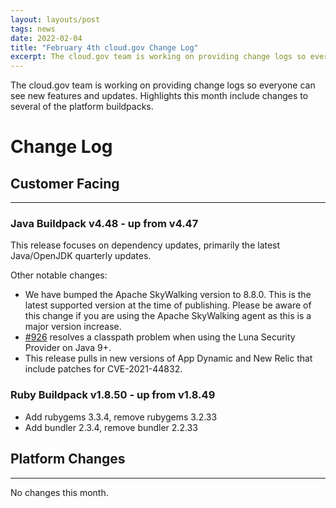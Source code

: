```yaml
---
layout: layouts/post
tags: news
date: 2022-02-04
title: "February 4th cloud.gov Change Log"
excerpt: The cloud.gov team is working on providing change logs so everyone can see new features and updates.
---
```


The cloud.gov team is working on providing change logs so everyone can see new features and updates. Highlights this month include changes to several of the platform buildpacks.

# Change Log

## Customer Facing

---

### Java Buildpack v4.48 - up from v4.47

This release focuses on dependency updates, primarily the latest Java/OpenJDK quarterly updates.

Other notable changes:

- We have bumped the Apache SkyWalking version to 8.8.0. This is the latest supported version at the time of publishing. Please be aware of this change if you are using the Apache SkyWalking agent as this is a major version increase.
- [#926](https://github.com/cloudfoundry/java-buildpack/pull/926) resolves a classpath problem when using the Luna Security Provider on Java 9+.
- This release pulls in new versions of App Dynamic and New Relic that include patches for CVE-2021-44832.

### Ruby Buildpack v1.8.50 - up from v1.8.49

- Add rubygems 3.3.4, remove rubygems 3.2.33
- Add bundler 2.3.4, remove bundler 2.2.33

## Platform Changes

---

No changes this month.
